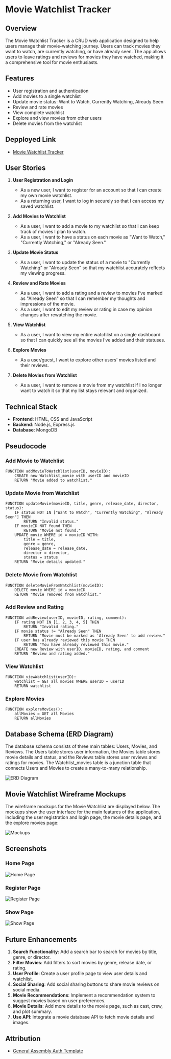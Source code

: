 # Movie Watchlist Tracker

## Overview
The Movie Watchlist Tracker is a CRUD web application designed to help users manage their movie-watching journey. Users can track movies they want to watch, are currently watching, or have already seen. The app allows users to leave ratings and reviews for movies they have watched, making it a comprehensive tool for movie enthusiasts.

## Features
- User registration and authentication
- Add movies to a single watchlist
- Update movie status: Want to Watch, Currently Watching, Already Seen
- Review and rate movies
- View complete watchlist
- Explore and view movies from other users
- Delete movies from the watchlist

## Depployed Link
- [Movie Watchlist Tracker](https://movie-watchlist-app-336ac2ca21a2.herokuapp.com)

## User Stories

1. **User Registration and Login**
   - As a new user, I want to register for an account so that I can create my own movie watchlist.
   - As a returning user, I want to log in securely so that I can access my saved watchlist.

2. **Add Movies to Watchlist**
   - As a user, I want to add a movie to my watchlist so that I can keep track of movies I plan to watch.
   - As a user, I want to have a status on each movie as "Want to Watch," "Currently Watching," or "Already Seen."

3. **Update Movie Status**
   - As a user, I want to update the status of a movie to "Currently Watching" or "Already Seen" so that my watchlist accurately reflects my viewing progress.

4. **Review and Rate Movies**
   - As a user, I want to add a rating and a review to movies I’ve marked as "Already Seen" so that I can remember my thoughts and impressions of the movie.
   - As a user, I want to edit my review or rating in case my opinion changes after rewatching the movie.

5. **View Watchlist**
   - As a user, I want to view my entire watchlist on a single dashboard so that I can quickly see all the movies I’ve added and their statuses.

6. **Explore Movies**
   - As a user/guest, I want to explore other users' movies listed and their reviews.

7. **Delete Movies from Watchlist**
   - As a user, I want to remove a movie from my watchlist if I no longer want to watch it so that my list stays relevant and organized.

## Technical Stack
- **Frontend**: HTML, CSS and JavaScript
- **Backend**: Node.js, Express.js
- **Database**: MongoDB

## Pseudocode

### **Add Movie to Watchlist**
```plaintext
FUNCTION addMovieToWatchlist(userID, movieID):
    CREATE new Watchlist_movie with userID and movieID
    RETURN "Movie added to watchlist."  
```

### **Update Movie from Watchlist**
```plaintext
FUNCTION updateMovie(movieID, title, genre, release_date, director, status):
    IF status NOT IN ["Want to Watch", "Currently Watching", "Already Seen"] THEN
        RETURN "Invalid status."
    IF movieID NOT found THEN
        RETURN "Movie not found."
    UPDATE movie WHERE id = movieID WITH:
        title = title,
        genre = genre,
        release_date = release_date,
        director = director,
        status = status
    RETURN "Movie details updated."
```

### **Delete Movie from Watchlist**
```plaintext
FUNCTION deleteMovieFromWatchlist(movieID):
    DELETE movie WHERE id = movieID
    RETURN "Movie removed from watchlist."
```

### **Add Review and Rating**
```plaintext
FUNCTION addReview(userID, movieID, rating, comment):
    IF rating NOT IN [1, 2, 3, 4, 5] THEN
        RETURN "Invalid rating."
    IF movie status != "Already Seen" THEN
        RETURN "Movie must be marked as 'Already Seen' to add review."
    IF user has already reviewed this movie THEN
        RETURN "You have already reviewed this movie."
    CREATE new Review with userID, movieID, rating, and comment
    RETURN "Review and rating added."
```

### **View Watchlist**
```plaintext
FUNCTION viewWatchlist(userID):
    watchlist = GET all movies WHERE userID = userID
    RETURN watchlist
```

### **Explore Movies**
```plaintext
FUNCTION exploreMovies():
    allMovies = GET all Movies
    RETURN allMovies
```

## Database Schema (ERD Diagram)
The database schema consists of three main tables: Users, Movies, and Reviews. The Users table stores user information, the Movies table stores movie details and status, and the Reviews table stores user reviews and ratings for movies. The Watchlist_movies table is a junction table that connects Users and Movies to create a many-to-many relationship.

![ERD Diagram](resources/ERD.png)


## Movie Watchlist Wireframe Mockups
The wireframe mockups for the Movie Watchlist are displayed below. The mockups show the user interface for the main features of the application, including the user registration and login page, the movie details page, and the explore movies page:

![Mockups](resources/Mockups.png)


## Screenshots

### **Home Page**
![Home Page](resources/Homepage.png)

### **Register Page**
![Register Page](resources/Register.png)

### **Show Page**
![Show Page](resources/Show.png)


## Future Enhancements

1. **Search Functionality**: Add a search bar to search for movies by title, genre, or director.
2. **Filter Movies**: Add filters to sort movies by genre, release date, or rating.
3. **User Profile**: Create a user profile page to view user details and watchlist.
4. **Social Sharing**: Add social sharing buttons to share movie reviews on social media.
5. **Movie Recommendations**: Implement a recommendation system to suggest movies based on user preferences.
6. **Movie Details**: Add more details to the movie page, such as cast, crew, and plot summary.
7. **Use API**: Integrate a movie database API to fetch movie details and images.



## Attribution
- [General Assembly Auth Template](https://github.com/SEB-1-Bahrain/instructor-men-auth.git)